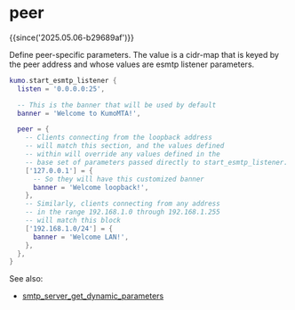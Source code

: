 # peer

{{since('2025.05.06-b29689af')}}

Define peer-specific parameters.  The value is a cidr-map that is keyed
by the peer address and whose values are esmtp listener parameters.

```lua
kumo.start_esmtp_listener {
  listen = '0.0.0.0:25',

  -- This is the banner that will be used by default
  banner = 'Welcome to KumoMTA!',

  peer = {
    -- Clients connecting from the loopback address
    -- will match this section, and the values defined
    -- within will override any values defined in the
    -- base set of parameters passed directly to start_esmtp_listener.
    ['127.0.0.1'] = {
      -- So they will have this customized banner
      banner = 'Welcome loopback!',
    },
    -- Similarly, clients connecting from any address
    -- in the range 192.168.1.0 through 192.168.1.255
    -- will match this block
    ['192.168.1.0/24'] = {
      banner = 'Welcome LAN!',
    },
  },
}
```

See also:

 * [smtp_server_get_dynamic_parameters](../../events/smtp_server_get_dynamic_parameters.md)
